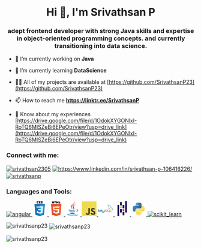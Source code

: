 <h1 align="center">Hi 👋, I'm Srivathsan P</h1>
<h3 align="center">adept frontend developer with strong Java skills and expertise in object-oriented programming concepts. and currently transitioning into data science.</h3>

- 🔭 I’m currently working on **Java**

- 🌱 I’m currently learning **DataScience**

- 👨‍💻 All of my projects are available at [https://github.com/SrivathsanP23](https://github.com/SrivathsanP23)

- 📫 How to reach me **https://linktr.ee/SrivathsanP**

- 📄 Know about my experiences [https://drive.google.com/file/d/1OdokXYGONlxI-RoTQ6MISZeBi6EPeOtr/view?usp=drive_link](https://drive.google.com/file/d/1OdokXYGONlxI-RoTQ6MISZeBi6EPeOtr/view?usp=drive_link)

<h3 align="left">Connect with me:</h3>
<p align="left">
<a href="https://twitter.com/srivathsan2305" target="blank"><img align="center" src="https://raw.githubusercontent.com/rahuldkjain/github-profile-readme-generator/master/src/images/icons/Social/twitter.svg" alt="srivathsan2305" height="30" width="40" /></a>
<a href="https://linkedin.com/in/https://www.linkedin.com/in/srivathsan-p-106416226/" target="blank"><img align="center" src="https://raw.githubusercontent.com/rahuldkjain/github-profile-readme-generator/master/src/images/icons/Social/linked-in-alt.svg" alt="https://www.linkedin.com/in/srivathsan-p-106416226/" height="30" width="40" /></a>
<a href="https://www.leetcode.com/srivathsanp" target="blank"><img align="center" src="https://raw.githubusercontent.com/rahuldkjain/github-profile-readme-generator/master/src/images/icons/Social/leet-code.svg" alt="srivathsanp" height="30" width="40" /></a>
</p>

<h3 align="left">Languages and Tools:</h3>
<p align="left"> <a href="https://angular.io" target="_blank" rel="noreferrer"> <img src="https://angular.io/assets/images/logos/angular/angular.svg" alt="angular" width="40" height="40"/> </a> <a href="https://www.w3schools.com/css/" target="_blank" rel="noreferrer"> <img src="https://raw.githubusercontent.com/devicons/devicon/master/icons/css3/css3-original-wordmark.svg" alt="css3" width="40" height="40"/> </a> <a href="https://www.w3.org/html/" target="_blank" rel="noreferrer"> <img src="https://raw.githubusercontent.com/devicons/devicon/master/icons/html5/html5-original-wordmark.svg" alt="html5" width="40" height="40"/> </a> <a href="https://www.java.com" target="_blank" rel="noreferrer"> <img src="https://raw.githubusercontent.com/devicons/devicon/master/icons/java/java-original.svg" alt="java" width="40" height="40"/> </a> <a href="https://developer.mozilla.org/en-US/docs/Web/JavaScript" target="_blank" rel="noreferrer"> <img src="https://raw.githubusercontent.com/devicons/devicon/master/icons/javascript/javascript-original.svg" alt="javascript" width="40" height="40"/> </a> <a href="https://www.mysql.com/" target="_blank" rel="noreferrer"> <img src="https://raw.githubusercontent.com/devicons/devicon/master/icons/mysql/mysql-original-wordmark.svg" alt="mysql" width="40" height="40"/> </a> <a href="https://pandas.pydata.org/" target="_blank" rel="noreferrer"> <img src="https://raw.githubusercontent.com/devicons/devicon/2ae2a900d2f041da66e950e4d48052658d850630/icons/pandas/pandas-original.svg" alt="pandas" width="40" height="40"/> </a> <a href="https://www.python.org" target="_blank" rel="noreferrer"> <img src="https://raw.githubusercontent.com/devicons/devicon/master/icons/python/python-original.svg" alt="python" width="40" height="40"/> </a> <a href="https://scikit-learn.org/" target="_blank" rel="noreferrer"> <img src="https://upload.wikimedia.org/wikipedia/commons/0/05/Scikit_learn_logo_small.svg" alt="scikit_learn" width="40" height="40"/> </a> </p>

<p><img align="left" src="https://github-readme-stats.vercel.app/api/top-langs?username=srivathsanp23&show_icons=true&locale=en&layout=compact" alt="srivathsanp23" /></p>

<p>&nbsp;<img align="center" src="https://github-readme-stats.vercel.app/api?username=srivathsanp23&show_icons=true&locale=en" alt="srivathsanp23" /></p>

<p><img align="center" src="https://github-readme-streak-stats.herokuapp.com/?user=srivathsanp23&" alt="srivathsanp23" /></p>
